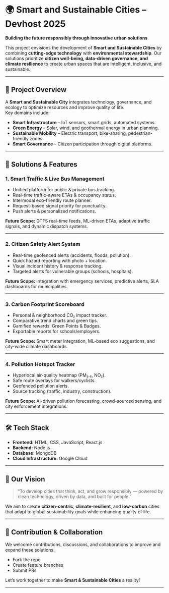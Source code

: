 # 🌍 Smart and Sustainable Cities – Devhost 2025

**Building the future responsibly through innovative urban solutions**

This project envisions the development of **Smart and Sustainable Cities** by combining **cutting-edge technology** with **environmental stewardship**. Our solutions prioritize **citizen well-being, data-driven governance, and climate resilience** to create urban spaces that are intelligent, inclusive, and sustainable.

---

## 🚀 Project Overview
A **Smart and Sustainable City** integrates technology, governance, and ecology to optimize resources and improve quality of life.  
Key domains include:
- **Smart Infrastructure** – IoT sensors, smart grids, automated systems.  
- **Green Energy** – Solar, wind, and geothermal energy in urban planning.  
- **Sustainable Mobility** – Electric transport, bike-sharing, pedestrian-friendly zones.  
- **Smart Governance** – Citizen participation through digital platforms.  

---

## 🔑 Solutions & Features

### 1. Smart Traffic & Live Bus Management  
- Unified platform for public & private bus tracking.  
- Real-time traffic-aware ETAs & occupancy status.  
- Intermodal eco-friendly route planner.  
- Request-based signal priority for punctuality.  
- Push alerts & personalized notifications.  

**Future Scope:** GTFS real-time feeds, ML-driven ETAs, adaptive traffic signals, and dynamic dispatch systems.  

---

### 2. Citizen Safety Alert System  
- Real-time geofenced alerts (accidents, floods, pollution).  
- Quick hazard reporting with photo + location.  
- Visual incident history & response tracking.  
- Targeted alerts for vulnerable groups (schools, hospitals).  

**Future Scope:** Integration with emergency services, predictive alerts, SLA dashboards for municipalities.  

---

### 3. Carbon Footprint Scoreboard  
- Personal & neighborhood CO₂ impact tracker.  
- Comparative trend charts and green tips.  
- Gamified rewards: Green Points & Badges.  
- Exportable reports for schools/employers.  

**Future Scope:** Smart meter integration, ML-based eco suggestions, and city-wide climate dashboards.  

---

### 4. Pollution Hotspot Tracker  
- Hyperlocal air-quality heatmap (PM₂.₅, NO₂).  
- Safe route overlays for walkers/cyclists.  
- Geofenced pollution alerts.  
- Source tracking (traffic, industry, construction).  

**Future Scope:** AI-driven pollution forecasting, crowd-sourced sensing, and city enforcement integrations.  

---

## 🛠️ Tech Stack
- **Frontend:** HTML, CSS, JavaScript, React.js  
- **Backend:** Node.js  
- **Database:** MongoDB  
- **Cloud Infrastructure:** Google Cloud  

---

## 🌟 Our Vision
> “To develop cities that think, act, and grow responsibly — powered by clean technology, driven by data, and built for people.”  

We aim to create **citizen-centric**, **climate-resilient**, and **low-carbon** cities that adapt to global sustainability goals while enhancing quality of life.  

---

## 🤝 Contribution & Collaboration
We welcome contributions, discussions, and collaborations to improve and expand these solutions.  
- Fork the repo  
- Create feature branches  
- Submit PRs  

Let’s work together to make **Smart & Sustainable Cities** a reality!  

---

